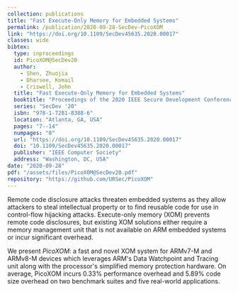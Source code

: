 ```yaml
---
collection: publications
title: "Fast Execute-Only Memory for Embedded Systems"
permalink: /publication/2020-09-28-SecDev-PicoXOM
link: "https://doi.org/10.1109/SecDev45635.2020.00017"
classes: wide
bibtex:
  type: inproceedings
  id: PicoXOM@SecDev20
  author:
    - Shen, Zhuojia
    - Dharsee, Komail
    - Criswell, John
  title: "Fast Execute-Only Memory for Embedded Systems"
  booktitle: "Proceedings of the 2020 IEEE Secure Development Conference"
  series: "SecDev '20"
  isbn: "978-1-7281-8388-6"
  location: "Atlanta, GA, USA"
  pages: "7--14"
  numpages: "8"
  url: "https://doi.org/10.1109/SecDev45635.2020.00017"
  doi: "10.1109/SecDev45635.2020.00017"
  publisher: "IEEE Computer Society"
  address: "Washington, DC, USA"
date: "2020-09-28"
pdf: "/assets/files/PicoXOM@SecDev20.pdf"
repository: "https://github.com/URSec/PicoXOM"
---
```


Remote code disclosure attacks threaten embedded systems as they allow
attackers to steal intellectual property or to find reusable code for use in
control-flow hijacking attacks. Execute-only memory (XOM) prevents remote code
disclosures, but existing XOM solutions either require a memory management unit
that is not available on ARM embedded systems or incur significant overhead.

We present *PicoXOM*: a fast and novel XOM system for ARMv7-M and ARMv8-M
devices which leverages ARM's Data Watchpoint and Tracing unit along with the
processor's simplified memory protection hardware. On average, PicoXOM incurs
0.33% performance overhead and 5.89% code size overhead on two benchmark suites
and five real-world applications.
